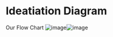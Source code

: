 <h1>Ideatiation Diagram</h1>

Our Flow Chart
<img src="https://private-user-images.githubusercontent.com/188915098/410621254-3145a356-745e-4bae-8385-db8a39958ce6.png?jwt=eyJhbGciOiJIUzI1NiIsInR5cCI6IkpXVCJ9.eyJpc3MiOiJnaXRodWIuY29tIiwiYXVkIjoicmF3LmdpdGh1YnVzZXJjb250ZW50LmNvbSIsImtleSI6ImtleTUiLCJleHAiOjE3Mzk0NzYzNTEsIm5iZiI6MTczOTQ3NjA1MSwicGF0aCI6Ii8xODg5MTUwOTgvNDEwNjIxMjU0LTMxNDVhMzU2LTc0NWUtNGJhZS04Mzg1LWRiOGEzOTk1OGNlNi5wbmc_WC1BbXotQWxnb3JpdGhtPUFXUzQtSE1BQy1TSEEyNTYmWC1BbXotQ3JlZGVudGlhbD1BS0lBVkNPRFlMU0E1M1BRSzRaQSUyRjIwMjUwMjEzJTJGdXMtZWFzdC0xJTJGczMlMkZhd3M0X3JlcXVlc3QmWC1BbXotRGF0ZT0yMDI1MDIxM1QxOTQ3MzFaJlgtQW16LUV4cGlyZXM9MzAwJlgtQW16LVNpZ25hdHVyZT1kMjNlMmI0M2YzNmRiM2RiZTI1M2VhMWM2ZWYzMGQzNWExMDRiNjFkNjdhYmFkYWUzOTBkMWEyMjM5ZTM3ZjhmJlgtQW16LVNpZ25lZEhlYWRlcnM9aG9zdCJ9.p922KtSS59oq3tumM7-DsJjQEkjppynfvOjSe0a4W_E" alt="image"/>![image](https://github.com/user-attachments/assets/8a8d8ad4-b442-442c-b76c-612a7598c3f3)


